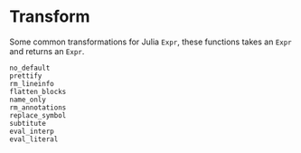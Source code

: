 # Transform

Some common transformations for Julia `Expr`, these functions takes an `Expr` and returns an `Expr`.

```@docs
no_default
prettify
rm_lineinfo
flatten_blocks
name_only
rm_annotations
replace_symbol
subtitute
eval_interp
eval_literal
```
